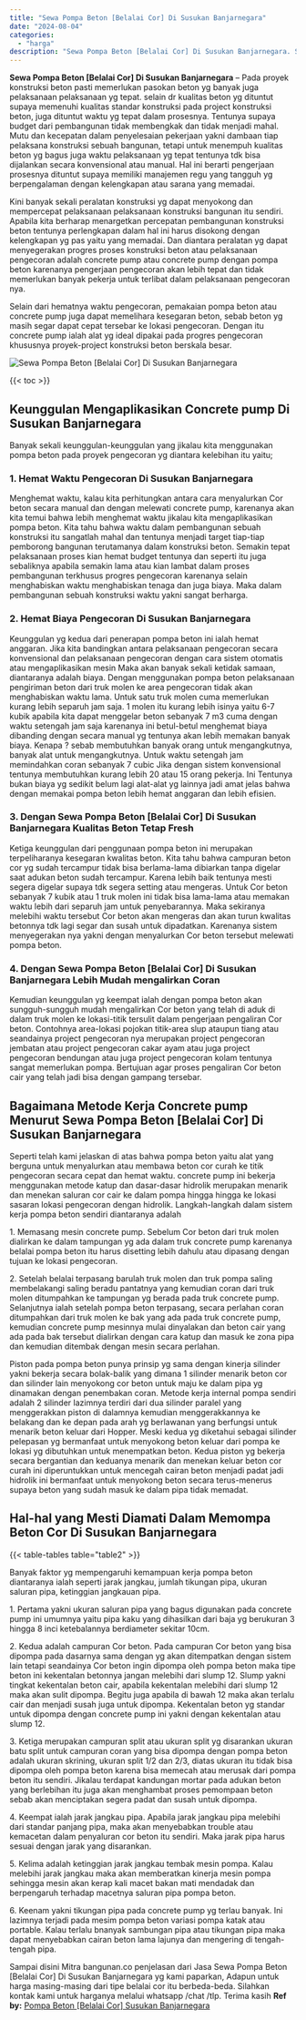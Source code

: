 ```yaml
---
title: "Sewa Pompa Beton [Belalai Cor] Di Susukan Banjarnegara"
date: "2024-08-04"
categories: 
  - "harga"
description: "Sewa Pompa Beton [Belalai Cor] Di Susukan Banjarnegara. Sampai disini Mitra bangunan.co penjelasan dari Jasa Sewa Pompa Beton [Belalai Cor] Di Susukan Banj..."
---
```


**Sewa Pompa Beton \[Belalai Cor\] Di Susukan Banjarnegara** – Pada proyek konstruksi beton pasti memerlukan pasokan beton yg banyak juga pelaksanaan pelaksanaan yg tepat. selain dr kualitas beton yg dituntut supaya memenuhi kualitas standar konstruksi pada project konstruksi beton, juga dituntut waktu yg tepat dalam prosesnya. Tentunya supaya budget dari pembangunan tidak membengkak dan tidak menjadi mahal. Mutu dan kecepatan dalam penyelesaian pekerjaan yakni dambaan tiap pelaksana konstruksi sebuah bangunan, tetapi untuk menempuh kualitas beton yg bagus juga waktu pelaksanaan yg tepat tentunya tdk bisa dijalankan secara konvensional atau manual. Hal ini berarti pengerjaan prosesnya dituntut supaya memiliki manajemen regu yang tangguh yg berpengalaman dengan kelengkapan atau sarana yang memadai.

Kini banyak sekali peralatan konstruksi yg dapat menyokong dan mempercepat pelaksanaan pelaksanaan konstruksi bangunan itu sendiri. Apabila kita berharap menargetkan percepatan pembangunan konstruksi beton tentunya perlengkapan dalam hal ini harus disokong dengan kelengkapan yg pas yaitu yang memadai. Dan diantara peralatan yg dapat menyegerakan progres proses konstruksi beton atau pelaksanaan pengecoran adalah concrete pump atau concrete pump dengan pompa beton karenanya pengerjaan pengecoran akan lebih tepat dan tidak memerlukan banyak pekerja untuk terlibat dalam pelaksanaan pengecoran nya.

Selain dari hematnya waktu pengecoran, pemakaian pompa beton atau concrete pump juga dapat memelihara kesegaran beton, sebab beton yg masih segar dapat cepat tersebar ke lokasi pengecoran. Dengan itu concrete pump ialah alat yg ideal dipakai pada progres pengecoran khususnya proyek-project konstruksi beton berskala besar.

![Sewa Pompa Beton [Belalai Cor] Di Susukan Banjarnegara](/images/sewa-concrete-pump-18.png)

{{< toc >}}

## Keunggulan Mengaplikasikan Concrete pump Di Susukan Banjarnegara

Banyak sekali keunggulan-keunggulan yang jikalau kita menggunakan pompa beton pada proyek pengecoran yg diantara kelebihan itu yaitu;

### 1\. Hemat Waktu Pengecoran Di Susukan Banjarnegara

Menghemat waktu, kalau kita perhitungkan antara cara menyalurkan Cor beton secara manual dan dengan melewati concrete pump, karenanya akan kita temui bahwa lebih menghemat waktu jikalau kita mengaplikasikan pompa beton. Kita tahu bahwa waktu dalam pembangunan sebuah konstruksi itu sangatlah mahal dan tentunya menjadi target tiap-tiap pemborong bangunan terutamanya dalam konstruksi beton. Semakin tepat pelaksanaan proses kian hemat budget tentunya dan seperti itu juga sebaliknya apabila semakin lama atau kian lambat dalam proses pembangunan terkhusus progres pengecoran karenanya selain menghabiskan waktu menghabiskan tenaga dan juga biaya. Maka dalam pembangunan sebuah konstruksi waktu yakni sangat berharga.

### 2\. Hemat Biaya Pengecoran Di Susukan Banjarnegara

Keunggulan yg kedua dari penerapan pompa beton ini ialah hemat anggaran. Jika kita bandingkan antara pelaksanaan pengecoran secara konvensional dan pelaksanaan pengecoran dengan cara sistem otomatis atau mengaplikasikan mesin Maka akan banyak sekali ketidak samaan, diantaranya adalah biaya. Dengan menggunakan pompa beton pelaksanaan pengiriman beton dari truk molen ke area pengecoran tidak akan menghabiskan waktu lama. Untuk satu truk molen cuma memerlukan kurang lebih separuh jam saja. 1 molen itu kurang lebih isinya yaitu 6-7 kubik apabila kita dapat menggelar beton sebanyak 7 m3 cuma dengan waktu setengah jam saja karenanya ini betul-betul menghemat biaya dibanding dengan secara manual yg tentunya akan lebih memakan banyak biaya. Kenapa ? sebab membutuhkan banyak orang untuk mengangkutnya, banyak alat untuk mengangkutnya. Untuk waktu setengah jam memindahkan coran sebanyak 7 cubic Jika dengan sistem konvensional tentunya membutuhkan kurang lebih 20 atau 15 orang pekerja. Ini Tentunya bukan biaya yg sedikit belum lagi alat-alat yg lainnya jadi amat jelas bahwa dengan memakai pompa beton lebih hemat anggaran dan lebih efisien.

### 3\. Dengan Sewa Pompa Beton \[Belalai Cor\] Di Susukan Banjarnegara Kualitas Beton Tetap Fresh

Ketiga keunggulan dari penggunaan pompa beton ini merupakan terpeliharanya kesegaran kwalitas beton. Kita tahu bahwa campuran beton cor yg sudah tercampur tidak bisa berlama-lama dibiarkan tanpa digelar saat adukan beton sudah tercampur. Karena lebih baik tentunya mesti segera digelar supaya tdk segera setting atau mengeras. Untuk Cor beton sebanyak 7 kubik atau 1 truk molen ini tidak bisa lama-lama atau memakan waktu lebih dari separuh jam untuk penyebarannya. Maka sekiranya melebihi waktu tersebut Cor beton akan mengeras dan akan turun kwalitas betonnya tdk lagi segar dan susah untuk dipadatkan. Karenanya sistem menyegerakan nya yakni dengan menyalurkan Cor beton tersebut melewati pompa beton.

### 4\. Dengan Sewa Pompa Beton \[Belalai Cor\] Di Susukan Banjarnegara Lebih Mudah mengalirkan Coran

Kemudian keunggulan yg keempat ialah dengan pompa beton akan sungguh-sungguh mudah mengalirkan Cor beton yang telah di aduk di dalam truk molen ke lokasi-titik tersulit dalam pengerjaan pengaliran Cor beton. Contohnya area-lokasi pojokan titik-area slup ataupun tiang atau seandainya project pengecoran nya merupakan project pengecoran jembatan atau project pengecoran cakar ayam atau juga project pengecoran bendungan atau juga project pengecoran kolam tentunya sangat memerlukan pompa. Bertujuan agar proses pengaliran Cor beton cair yang telah jadi bisa dengan gampang tersebar.

## Bagaimana Metode Kerja Concrete pump Menurut Sewa Pompa Beton \[Belalai Cor\] Di Susukan Banjarnegara

Seperti telah kami jelaskan di atas bahwa pompa beton yaitu alat yang berguna untuk menyalurkan atau membawa beton cor curah ke titik pengecoran secara cepat dan hemat waktu. concrete pump ini bekerja menggunakan metode katup dan dasar-dasar hidrolik merupakan menarik dan menekan saluran cor cair ke dalam pompa hingga hingga ke lokasi sasaran lokasi pengecoran dengan hidrolik. Langkah-langkah dalam sistem kerja pompa beton sendiri diantaranya adalah

1\. Memasang mesin concrete pump. Sebelum Cor beton dari truk molen dialirkan ke dalam tampungan yg ada dalam truk concrete pump karenanya belalai pompa beton itu harus disetting lebih dahulu atau dipasang dengan tujuan ke lokasi pengecoran.

2\. Setelah belalai terpasang barulah truk molen dan truk pompa saling membelakangi saling beradu pantatnya yang kemudian coran dari truk molen ditumpahkan ke tampungan yg berada pada truk concrete pump. Selanjutnya ialah setelah pompa beton terpasang, secara perlahan coran ditumpahkan dari truk molen ke bak yang ada pada truk concrete pump, kemudian concrete pump mesinnya mulai dinyalakan dan beton cair yang ada pada bak tersebut dialirkan dengan cara katup dan masuk ke zona pipa dan kemudian ditembak dengan mesin secara perlahan.

Piston pada pompa beton punya prinsip yg sama dengan kinerja silinder yakni bekerja secara bolak-balik yang dimana 1 silinder menarik beton cor dan silinder lain menyokong cor beton untuk maju ke dalam pipa yg dinamakan dengan penembakan coran. Metode kerja internal pompa sendiri adalah 2 silinder lazimnya terdiri dari dua silinder paralel yang menggerakkan piston di dalamnya kemudian menggerakkannya ke belakang dan ke depan pada arah yg berlawanan yang berfungsi untuk menarik beton keluar dari Hopper. Meski kedua yg diketahui sebagai silinder pelepasan yg bermanfaat untuk menyokong beton keluar dari pompa ke lokasi yg dibutuhkan untuk menempatkan beton. Kedua piston yg bekerja secara bergantian dan keduanya menarik dan menekan keluar beton cor curah ini diperuntukkan untuk mencegah cairan beton menjadi padat jadi hidrolik ini bermanfaat untuk menyokong beton secara terus-menerus supaya beton yang sudah masuk ke dalam pipa tidak memadat.

## Hal-hal yang Mesti Diamati Dalam Memompa Beton Cor Di Susukan Banjarnegara

{{< table-tables table="table2" >}}

Banyak faktor yg mempengaruhi kemampuan kerja pompa beton diantaranya ialah seperti jarak jangkau, jumlah tikungan pipa, ukuran saluran pipa, ketinggian jangkauan pipa.

1\. Pertama yakni ukuran saluran pipa yang bagus digunakan pada concrete pump ini umumnya yaitu pipa kaku yang dihasilkan dari baja yg berukuran 3 hingga 8 inci ketebalannya berdiameter sekitar 10cm.

2\. Kedua adalah campuran Cor beton. Pada campuran Cor beton yang bisa dipompa pada dasarnya sama dengan yg akan ditempatkan dengan sistem lain tetapi seandainya Cor beton ingin dipompa oleh pompa beton maka tipe beton ini kekentalan betonnya jangan melebihi dari slump 12. Slump yakni tingkat kekentalan beton cair, apabila kekentalan melebihi dari slump 12 maka akan sulit dipompa. Begitu juga apabila di bawah 12 maka akan terlalu cair dan menjadi susah juga untuk dipompa. Kekentalan beton yg standar untuk dipompa dengan concrete pump ini yakni dengan kekentalan atau slump 12.

3\. Ketiga merupakan campuran split atau ukuran split yg disarankan ukuran batu split untuk campuran coran yang bisa dipompa dengan pompa beton adalah ukuran skrining, ukuran split 1/2 dan 2/3, diatas ukuran itu tidak bisa dipompa oleh pompa beton karena bisa memecah atau merusak dari pompa beton itu sendiri. Jikalau terdapat kandungan mortar pada adukan beton yang berlebihan itu juga akan menghambat proses pemompaan beton sebab akan menciptakan segera padat dan susah untuk dipompa.

4\. Keempat ialah jarak jangkau pipa. Apabila jarak jangkau pipa melebihi dari standar panjang pipa, maka akan menyebabkan trouble atau kemacetan dalam penyaluran cor beton itu sendiri. Maka jarak pipa harus sesuai dengan jarak yang disarankan.

5\. Kelima adalah ketinggian jarak jangkau tembak mesin pompa. Kalau melebihi jarak jangkau maka akan memberatkan kinerja mesin pompa sehingga mesin akan kerap kali macet bakan mati mendadak dan berpengaruh terhadap macetnya saluran pipa pompa beton.

6\. Keenam yakni tikungan pipa pada concrete pump yg terlau banyak. Ini lazimnya terjadi pada mesim pompa beton variasi pompa katak atau portable. Kalau terlalu bnanyak sambungan pipa atau tikungan pipa maka dapat menyebabkan cairan beton lama lajunya dan mengering di tengah-tengah pipa.

Sampai disini Mitra bangunan.co penjelasan dari Jasa Sewa Pompa Beton \[Belalai Cor\] Di Susukan Banjarnegara yg kami paparkan, Adapun untuk harga masing-masing dari tipe belalai cor itu berbeda-beda. Silahkan kontak kami untuk harganya melalui whatsapp /chat /tlp. Terima kasih
**Ref by:** [Pompa Beton [Belalai Cor] Susukan Banjarnegara](https://id.wikipedia.org/wiki/Pompa)
